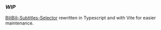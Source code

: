 ### ***WIP***

[BiliBili-Subtitles-Selector](https://github.com/AksharDP/BiliBili-Subtitles-Selector) rewritten in Typescript and with Vite for easier maintenance.